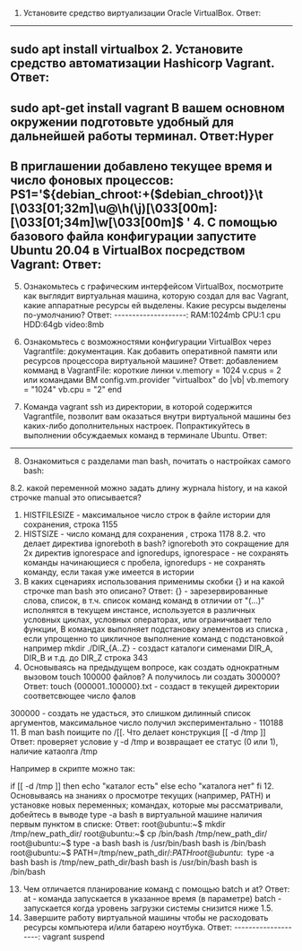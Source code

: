 1. Установите средство виртуализации Oracle VirtualBox.
Ответ:
--------------------
sudo apt install virtualbox
2. Установите средство автоматизации Hashicorp Vagrant.
Ответ:
--------------------
sudo apt-get install vagrant
В вашем основном окружении подготовьте удобный для дальнейшей работы терминал.
Ответ:Hyper
--------------------
В приглашении добавлено текущее время и число фоновых процессов:
PS1='${debian_chroot:+($debian_chroot)}\t \[\033[01;32m\]\u@\h(\j)\[\033[00m\]:\[\033[01;34m\]\w\[\033[00m\]\$ '
4. С помощью базового файла конфигурации запустите Ubuntu 20.04 в VirtualBox посредством Vagrant:
Ответ:
--------------------    
5. Ознакомьтесь с графическим интерфейсом VirtualBox, посмотрите как выглядит виртуальная машина, которую создал для вас Vagrant, какие аппаратные ресурсы ей выделены. Какие ресурсы выделены по-умолчанию?
Ответ:
--------------------:
RAM:1024mb
CPU:1 cpu
HDD:64gb
video:8mb
6. Ознакомьтесь с возможностями конфигурации VirtualBox через Vagrantfile: документация. Как добавить оперативной памяти или ресурсов процессора виртуальной машине?
Ответ:
добавлением комманд в VagrantFile:
короткие линки
  v.memory = 1024
  v.cpus = 2
или командами ВМ
   config.vm.provider "virtualbox" do |vb|
     vb.memory = "1024"
     vb.cpu = "2"
   end
  
7. Команда vagrant ssh из директории, в которой содержится Vagrantfile, позволит вам оказаться внутри виртуальной машины без каких-либо дополнительных настроек. Попрактикуйтесь в выполнении обсуждаемых команд в терминале Ubuntu.
Ответ:
--------------------    
8. Ознакомиться с разделами man bash, почитать о настройках самого bash:
 
8.2. какой переменной можно задать длину журнала history, и на какой строчке manual это описывается?
1. HISTFILESIZE - максимальное число строк в файле истории для сохранения, 
строка 1155
2. HISTSIZE - число команд для сохранения  , 
строка 1178
8.2. что делает директива ignoreboth в bash?
ignoreboth это сокращение для 2х директив ignorespace and ignoredups, 
    ignorespace - не сохранять команды начинающиеся с пробела, 
    ignoredups - не сохранять команду, если такая уже имеется в истории
9. В каких сценариях использования применимы скобки {} и на какой строчке man bash это описано?
Ответ:
{} - зарезервированные слова, список, в т.ч. список команд команд в отличии от "(...)" исполнятся в текущем инстансе, 
используется в различных условных циклах, условных операторах, или ограничивает тело функции, 
В командах выполняет подстановку элементов из списка , если упрощенно то  цикличное выполнение команд с подстановкой 
например mkdir ./DIR_{A..Z} - создаст каталоги сименами DIR_A, DIR_B и т.д. до DIR_Z
строка 343
10. Основываясь на предыдущем вопросе, как создать однократным вызовом touch 100000 файлов? А получилось ли создать 300000?
Ответ:
touch {000001..100000}.txt - создаст в текущей директории соответсвющее число фалов

300000 - создать не удасться, это слишком дилинный список аргументов, максимальное число получил экспериментально - 110188
11. В man bash поищите по /\[\[. Что делает конструкция [[ -d /tmp ]]
Ответ:
проверяет условие у -d /tmp и возвращает ее статус (0 или 1), наличие катаолга /tmp

Например в скрипте можно так:

if [[ -d /tmp ]]
then
    echo "каталог есть"
else
    echo "каталога нет"
fi
12. Основываясь на знаниях о просмотре текущих (например, PATH) и установке новых переменных; командах, которые мы рассматривали, добейтесь в выводе type -a bash в виртуальной машине наличия первым пунктом в списке:
Ответ:
root@ubuntu:~$ mkdir /tmp/new_path_dir/
root@ubuntu:~$ cp /bin/bash /tmp/new_path_dir/
root@ubuntu:~$ type -a bash
bash is /usr/bin/bash
bash is /bin/bash
root@ubuntu:~$ PATH=/tmp/new_path_dir/:$PATH
root@ubuntu:~$ type -a bash
bash is /tmp/new_path_dir/bash
bash is /usr/bin/bash
bash is /bin/bash
  
    
13. Чем отличается планирование команд с помощью batch и at?
Ответ:
at - команда запускается в указанное время (в параметре)
batch - запускается когда уровень загрузки системы снизится ниже 1.5.
14. Завершите работу виртуальной машины чтобы не расходовать ресурсы компьютера и/или батарею ноутбука.
Ответ:
--------------------: vagrant suspend
